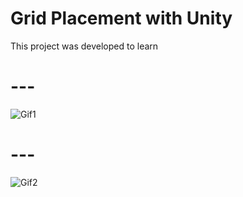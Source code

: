 # Grid Placement with Unity

This project was developed to learn

# ---
![Gif1](https://github.com/nbc-hub/GridPlacement/assets/74993460/dcd628a7-436a-4f54-bb6a-d01dff3efa72)
# ---
![Gif2](https://github.com/nbc-hub/GridPlacement/assets/74993460/2aba179a-c133-4903-9ebe-f1435160f7fe)
